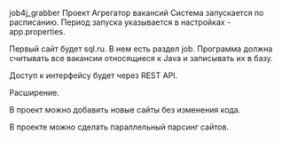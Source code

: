 job4j_grabber
Проект Агрегатор вакансий
Система запускается по расписанию. Период запуска указывается в настройках - app.properties.

Первый сайт будет sql.ru. В нем есть раздел job. Программа должна считывать все вакансии относящиеся к Java и записывать их в базу.

Доступ к интерфейсу будет через REST API.

Расширение.

В проект можно добавить новые сайты без изменения кода.

В проекте можно сделать параллельный парсинг сайтов.
